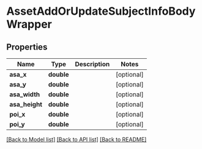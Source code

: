 # AssetAddOrUpdateSubjectInfoBodyWrapper

## Properties
Name | Type | Description | Notes
------------ | ------------- | ------------- | -------------
**asa_x** | **double** |  | [optional] 
**asa_y** | **double** |  | [optional] 
**asa_width** | **double** |  | [optional] 
**asa_height** | **double** |  | [optional] 
**poi_x** | **double** |  | [optional] 
**poi_y** | **double** |  | [optional] 

[[Back to Model list]](../README.md#documentation-for-models) [[Back to API list]](../README.md#documentation-for-api-endpoints) [[Back to README]](../README.md)


